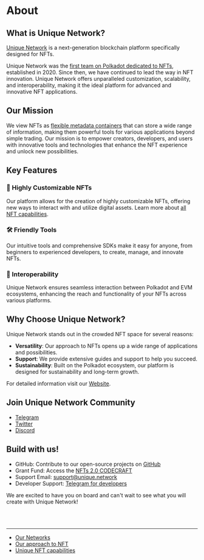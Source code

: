 # About

## What is Unique Network?

[Unique Network](https://unique.network/) is a next-generation blockchain platform specifically designed for NFTs. 

Unique Network was the [first team on Polkadot dedicated to NFTs](timeline.md), established in 2020. Since then, we have continued to lead the way in NFT innovation. Unique Network offers unparalleled customization, scalability, and interoperability, making it the ideal platform for advanced and innovative NFT applications.

## Our Mission

We view NFTs as [flexible metadata containers](approach.md) that can store a wide range of information, making them powerful tools for various applications beyond simple trading. Our mission is to empower creators, developers, and users with innovative tools and technologies that enhance the NFT experience and unlock new possibilities.

## Key Features

### 🎨 Highly Customizable NFTs
Our platform allows for the creation of highly customizable NFTs, offering new ways to interact with and utilize digital assets. Learn more about [all NFT capabilities](./token-types/nft.md).

### 🛠️ Friendly Tools
Our intuitive tools and comprehensive SDKs make it easy for anyone, from beginners to experienced developers, to create, manage, and innovate NFTs.

### 🔗 Interoperability
Unique Network ensures seamless interaction between Polkadot and EVM ecosystems, enhancing the reach and functionality of your NFTs across various platforms.

## Why Choose Unique Network?

Unique Network stands out in the crowded NFT space for several reasons:

- **Versatility**: Our approach to NFTs opens up a wide range of applications and possibilities.
- **Support**: We provide extensive guides and support to help you succeed.
- **Sustainability**: Built on the Polkadot ecosystem, our platform is designed for sustainability and long-term growth.

For detailed information visit our [Website](https://unique.network/developer/).

## Join Unique Network Community

- [Telegram](https://t.me/UniqueNetwork)
- [Twitter](https://twitter.com/Unique_NFTchain)
- [Discord](https://discord.com/invite/uniquenetwork)

## Build with us!

- GitHub: Contribute to our open-source projects on [GitHub](https://github.com/UniqueNetwork)
- Grant Fund: Access the [NFTs 2.0 CODECRAFT ](https://unique.network/blog/your-access-to-nfts-2-0-codecraft-grant/)
- Support Email: [support@unique.network](mailto:support@unique.network)
- Developer Support: [Telegram for developers](https://t.me/unique_network_support)

We are excited to have you on board and can't wait to see what you will create with Unique Network!

<br>
<br>

---

- [Our Networks](./networks.md)
- [Our approach to NFT](./approach.md)
- [Unique NFT capabilities](./token-types/nft.md)